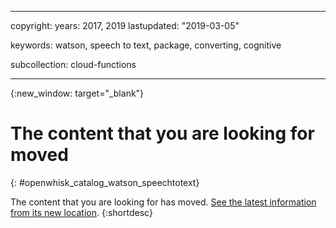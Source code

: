 
---

copyright:
  years: 2017, 2019
lastupdated: "2019-03-05"

keywords: watson, speech to text, package, converting, cognitive

subcollection: cloud-functions

---


{:new_window: target="_blank"}
# The content that you are looking for moved
{: #openwhisk_catalog_watson_speechtotext}

The content that you are looking for has moved. [See the latest information from its new location](/docs/openwhisk?topic=cloud-functions-pkg_speech_to_text).
{:shortdesc}
